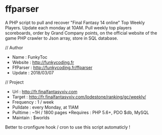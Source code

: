 # ffparser

A PHP script to pull and recover "Final Fantasy 14 online" Top Weekly Players. Update each monday at 10AM.
Pull weekly top players scoreboards, order by Grand Company points, on the official website of the game
PHP crawler to Json array, store in SQL database.

// Author
* Name : FunkyToc 
* Website : http://funkycoding.fr 
* FfParser : http://funkycoding.fr/ffparser 
* Update : 2018/03/07 

// Project
* Url : http://fr.finalfantasyxiv.com 
* Target : http://fr.finalfantasyxiv.com/lodestone/ranking/gc/weekly/ 
* Frequency : 1 / week 
* Pulldate : every Monday, at 11AM 
* Pulltime : ~1H / 1800 pages 
 *Requires : PHP 5.6+, PDO $db, MySQL 
* Maintain : $worlds 

Better to c*r*onfigure hook / cron to use this script automaticly !
